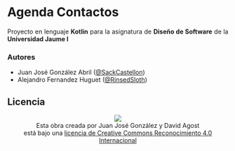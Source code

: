 # Agenda Contactos

<p align='justify'>Proyecto en lenguaje <b>Kotlin</b> para la asignatura de <b>Diseño de Software</b> de la <b>Universidad Jaume I</b></p>

### Autores

- Juan José González Abril ([@SackCastellon](https://github.com/SackCastellon))
- Alejandro Fernandez Huguet ([@RinsedSloth](https://github.com/RinsedSloth))

## Licencia

<p align='center'><img src="https://i.creativecommons.org/l/by/4.0/88x31.png"><br>
Esta obra creada por Juan José González y David Agost<br>
está bajo una <a href="http://creativecommons.org/licenses/by/4.0/">licencia de Creative Commons Reconocimiento 4.0 Internacional</a></p>
